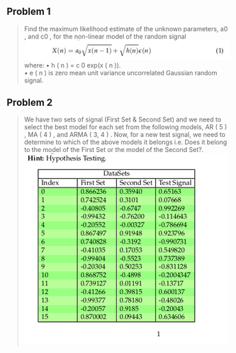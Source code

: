 ## Problem 1
>Find the maximum likelihood estimate of the unknown parameters, a0 , and c0 , for the
non-linear model of the random signal 
![img](eqn.jpg)
where:
• h ( n ) = c 0 exp(x ( n )).<br>
• e ( n ) is zero mean unit variance uncorrelated Gaussian random signal.
## Problem 2
>We have two sets of signal (First Set & Second Set) and we need to select the best model
for each set from the following models, AR ( 5 ) , MA ( 4 ) , and ARMA ( 3, 4 ) . Now, for a
new test signal, we need to determine to which of the above models it belongs i.e. Does
it belong to the model of the First Set or the model of the Second Set?.
![img](table.png)